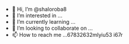 - 👋 Hi, I’m @shaloroba8
- 👀 I’m interested in ...
- 🌱 I’m currently learning ...
- 💞️ I’m looking to collaborate on ...
- 📫 How to reach me ...67832632mlyiu53
i67r
<!---
shaloroba8/shaloroba8 is a ✨ special ✨ repository because its `README.md` (this file) appears on your GitHub profile.
You can click the Preview link to take a look at your changes.
--->
